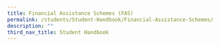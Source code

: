 ```yaml
---
title: Financial Assistance Schemes (FAS)
permalink: /students/Student-Handbook/Financial-Assistance-Schemes/
description: ""
third_nav_title: Student Handbook
---
```

